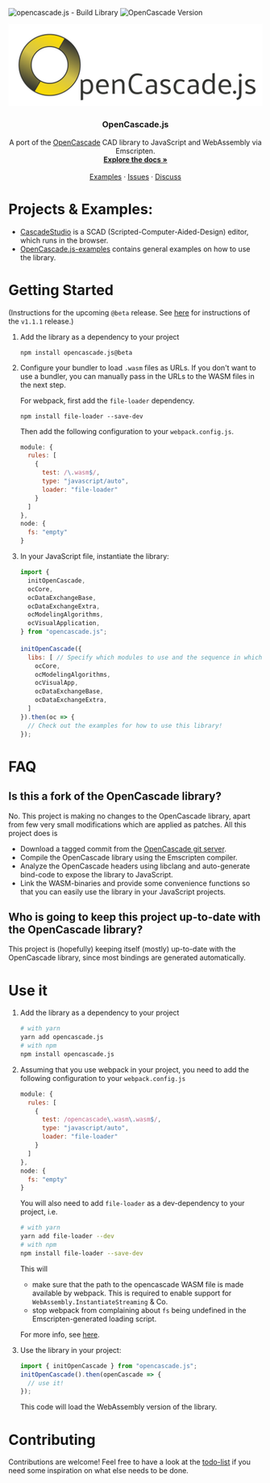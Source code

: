 
![opencascade.js - Build Library](https://github.com/donalffons/opencascade.js/workflows/opencascade.js%20-%20Build%20Library/badge.svg)
![OpenCascade Version](https://img.shields.io/badge/OpenCascade%20Version-7.5.0-green.svg)

<p align="center">
  <img src="images/logo.svg" alt="Logo">

  <h3 align="center">OpenCascade.js</h3>

  <p align="center">
    A port of the <a href="https://www.opencascade.com/">OpenCascade</a> CAD library to JavaScript and WebAssembly via Emscripten.
    <br />
    <a href="./doc/README.md"><strong>Explore the docs »</strong></a>
    <br />
    <br />
    <a href="https://github.com/donalffons/opencascade.js-examples">Examples</a>
    ·
    <a href="https://github.com/donalffons/opencascade.js/issues">Issues</a>
    ·
    <a href="https://github.com/donalffons/opencascade.js/discussions">Discuss</a>
  </p>
</p>

# Projects & Examples:

* [CascadeStudio](https://github.com/zalo/CascadeStudio) is a SCAD (Scripted-Computer-Aided-Design) editor, which runs in the browser.
* [OpenCascade.js-examples](https://github.com/donalffons/opencascade.js-examples) contains general examples on how to use the library.

# Getting Started

(Instructions for the upcoming `@beta` release. See [here](https://github.com/donalffons/opencascade.js/tree/v1.1.1) for instructions of the `v1.1.1` release.)

1. Add the library as a dependency to your project

    ```
    npm install opencascade.js@beta
    ```

2. Configure your bundler to load `.wasm` files as URLs. If you don't want to use a bundler, you can manually pass in the URLs to the WASM files in the next step.

    For webpack, first add the `file-loader` dependency.

    ```
    npm install file-loader --save-dev
    ```
    
    Then add the following configuration to your `webpack.config.js`.

    ``` javascript
    module: {
      rules: [
        {
          test: /\.wasm$/,
          type: "javascript/auto",
          loader: "file-loader"
        }
      ]
    },
    node: {
      fs: "empty"
    }
    ```

3. In your JavaScript file, instantiate the library:

    ```js
    import {
      initOpenCascade,
      ocCore,
      ocDataExchangeBase,
      ocDataExchangeExtra,
      ocModelingAlgorithms,
      ocVisualApplication,
    } from "opencascade.js";

    initOpenCascade({
      libs: [ // Specify which modules to use and the sequence in which to load them
        ocCore,
        ocModelingAlgorithms,
        ocVisualApp,
        ocDataExchangeBase,
        ocDataExchangeExtra,
      ]
    }).then(oc => {
      // Check out the examples for how to use this library!
    });
    ```

# FAQ

## Is this a fork of the OpenCascade library?

No. This project is making no changes to the OpenCascade library, apart from few very small modifications which are applied as patches. All this project does is
* Download a tagged commit from the [OpenCascade git server](https://git.dev.opencascade.org/gitweb/?p=occt.git;a=summary).
* Compile the OpenCascade library using the Emscripten compiler.
* Analyze the OpenCascade headers using libclang and auto-generate bind-code to expose the library to JavaScript.
* Link the WASM-binaries and provide some convenience functions so that you can easily use the library in your JavaScript projects.

## Who is going to keep this project up-to-date with the OpenCascade library?

This project is (hopefully) keeping itself (mostly) up-to-date with the OpenCascade library, since most bindings are generated automatically.

# Use it

1. Add the library as a dependency to your project

    ```sh
    # with yarn
    yarn add opencascade.js
    # with npm
    npm install opencascade.js
    ```

2. Assuming that you use webpack in your project, you need to add the following configuration to your `webpack.config.js`

    ``` javascript
    module: {
      rules: [
        {
          test: /opencascade\.wasm\.wasm$/,
          type: "javascript/auto",
          loader: "file-loader"
        }
      ]
    },
    node: {
      fs: "empty"
    }
    ```
    You will also need to add `file-loader` as a dev-dependency to your project, i.e.

    ```sh
    # with yarn
    yarn add file-loader --dev
    # with npm
    npm install file-loader --save-dev
    ```

    This will

    * make sure that the path to the opencascade WASM file is made available by webpack. This is required to enable support for `WebAssembly.InstantiateStreaming` & Co.
    * stop webpack from complaining about `fs` being undefined in the Emscripten-generated loading script.
    
    For more info, see [here](https://gist.github.com/surma/b2705b6cca29357ebea1c9e6e15684cc).

3. Use the library in your project:
    ``` javascript
    import { initOpenCascade } from "opencascade.js";
    initOpenCascade().then(openCascade => {
      // use it!
    });
    ```
    This code will load the WebAssembly version of the library.

# Contributing

Contributions are welcome! Feel free to have a look at the [todo-list](Todo.md) if you need some inspiration on what else needs to be done.
